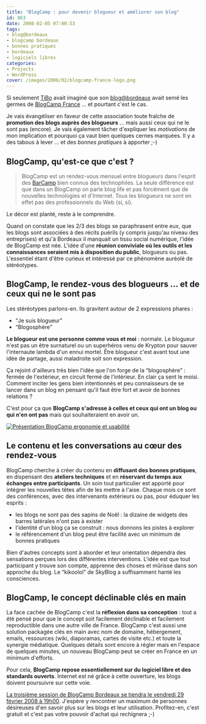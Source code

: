 ```yaml
---
title: "BlogCamp : pour devenir blogueur et améliorer son blog"
id: 863
date: 2008-02-05 07:00:53
tags:
- blog@bordeaux
- blogcamp bordeaux
- bonnes pratiques
- bordeaux
- logiciels libres
categories:
- Projects
- WordPress
cover: /images/2008/02/blogcamp-france-logo.png
---
```



Si seulement [TiBo](http://www.tibo-etc.com/) avait imaginé que son [blog@bordeaux](http://www.thibaut-charron.com/blog/2007/10/27/blogbordeaux/) avait semé les germes de [BlogCamp France](http://www.blogcamp.fr/) ... et pourtant c'est le cas.

Je vais évangéliser en faveur de cette association toute fraîche de **promotion des blogs auprès des blogueurs** ... mais aussi ceux qui ne le sont pas (encore). Je vais également tâcher d'expliquer les _motivations_ de mon implication et pourquoi ça vaut bien quelques cernes marquées. Il y a des tabous à lever ... et des _bonnes pratiques_ à apporter ;-)
<!--more-->

## BlogCamp, qu'est-ce que c'est ?

> BlogCamp est un rendez-vous mensuel entre blogueurs dans l'esprit des [BarCamp](http://barcamp.org/) bien connus des technophiles. La seule différence est que dans un BlogCamp on parle blog life et pas forcément que de nouvelles technologies et d'Internet. Tous les blogueurs ne sont en effet pas des professionnels du Web (si, si).

Le décor est planté, reste à le comprendre.

Quand on constate que les 2/3 des blogs se paraphrasent entre eux, que les blogs sont associées à des récits puérils (y compris jusqu'au niveau des entreprises) et qu'à Bordeaux il manquait un tissu social numérique, l'idée de BlogCamp est née. L'idée d'une **réunion conviviale où les outils et les connaissances seraient mis à disposition du public**, blogueurs ou pas. L'essentiel étant d'être curieux et intéressé par ce phénomène auréolé de stéréotypes.

## BlogCamp, le rendez-vous des blogueurs ... et de ceux qui ne le sont pas

Les stéréotypes parlons-en. Ils gravitent autour de 2 expressions phares :

*   <q>Je suis blogueur</q>
*   <q>Blogosphère</q>

**Le blogueur est une personne comme vous et moi** : normale. Le blogueur n'est pas un être surnaturel ou un superhéros venu de Krypton pour sauver l'internaute lambda d'un ennui mortel. Être blogueur c'est avant tout une idée de partage, aussi maladroite soit son expression.

Ça rejoint d'ailleurs très bien l'idée que l'on forge de la <q>blogosphère</q> : fermée de l'extérieur, en circuit fermé de l'intérieur. En clair ça sent le moisi. Comment inciter les gens bien intentionnés et peu connaisseurs de se lancer dans un blog en pensant qu'il faut être fort et avoir de bonnes relations ?

C'est pour ça que **BlogCamp s'adresse à celles et ceux qui ont un blog ou qui n'en ont pas** mais qui souhaiteraient en avoir un.

[![Présentation BlogCamp ergonomie et usabilité](/images/2008/02/2222147955_7a84df9e7a_z.jpg)](https://www.flickr.com/photos/blogcamp/2222147955/)

## Le contenu et les conversations au cœur des rendez-vous

BlogCamp cherche à créer du contenu en **diffusant des bonnes pratiques**, en dispensant des **ateliers techniques** et en **réservant du temps aux échanges entre participants**. Un soin tout particulier est apporté pour intégrer les nouvelles têtes afin de les mettre à l'aise.
Chaque mois ce sont des conférences, avec des intervenants extérieurs ou pas, pour éduquer les esprits :

*   les blogs ne sont pas des sapins de Noël : la dizaine de widgets des barres latérales n'ont pas à exister
*   l'identité d'un blog ça se construit : nous donnons les pistes à explorer
*   le référencement d'un blog peut être facilité avec un minimum de bonnes pratiques

Bien d'autres concepts sont à aborder et leur orientation dépendra des sensations perçues lors des différentes interventions. L'idée est que tout participant y trouve son compte, apprenne des choses et mûrisse dans son approche du blog. Le <q>kikoolol</q> de SkyBlog a suffisamment hanté les consciences.

## BlogCamp, le concept déclinable clés en main

La face cachée de BlogCamp c'est la **réflexion dans sa conception** : tout a été pensé pour que le concept soit facilement déclinable et facilement reproductible dans une autre ville de France.
BlogCamp c'est aussi une solution packagée clés en main avec nom de domaine, hébergement, emails, ressources (wiki, diaporamas, cartes de visite etc.) et toute la synergie médiatique. Quelques détails sont encore à régler mais en l'espace de quelques minutes, un nouveau BlogCamp peut se créer en France en un minimum d'efforts.

Pour cela, **BlogCamp repose essentiellement sur du logiciel libre et des standards ouverts**. Internet est né grâce à cette ouverture, les blogs doivent poursuivre sur cette voie.

[La troisième session de BlogCamp Bordeaux se tiendra le vendredi 29 février 2008 à 19h00](http://blogcamp.fr/2008/02/01/blogcamp-bordeaux-3/). J'espère y rencontrer un maximum de personnes désireuses d'en savoir plus sur les blogs et leur utilisation.
Profitez-en, c'est gratuit et c'est pas votre pouvoir d'achat qui rechignera ;-)
